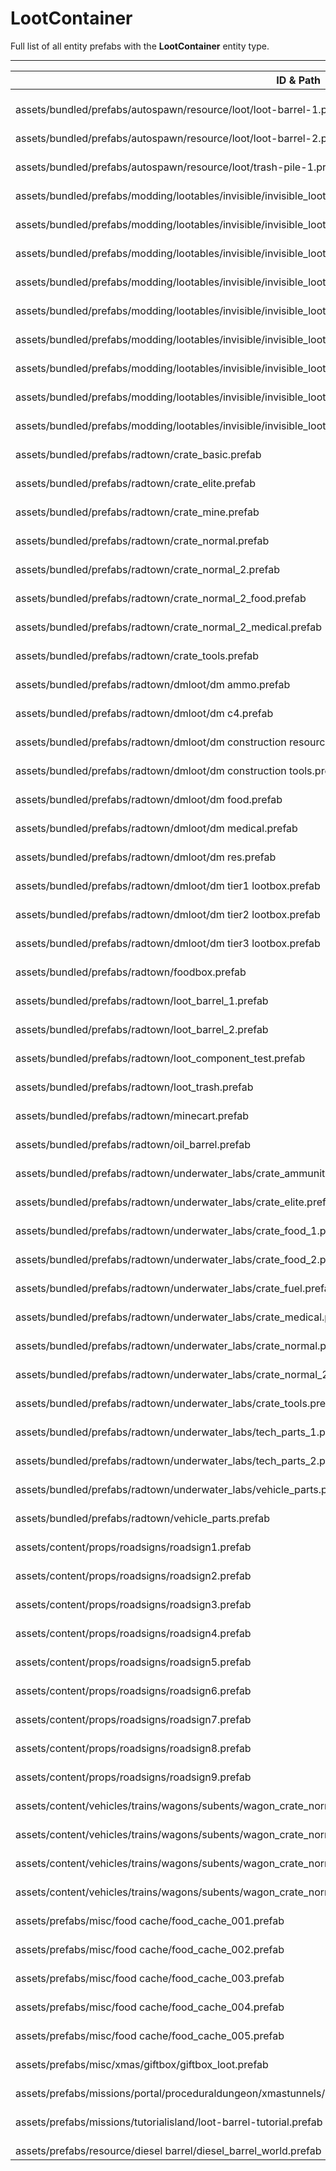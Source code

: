 # LootContainer
Full list of all <Badge type="warning" text="72"/> entity prefabs with the **LootContainer** entity type.

---
| ID & Path |
| --- |
| <a href="#966676416"><Badge id="966676416" type="tip" text="#"/></a> <Badge type="tip" text="966676416"/> <Badge type="info" text="Poolable"/> <Badge type="info" text="Spawnable"/> <br> assets/bundled/prefabs/autospawn/resource/loot/loot-barrel-1.prefab |
| <a href="#555882409"><Badge id="555882409" type="tip" text="#"/></a> <Badge type="tip" text="555882409"/> <Badge type="info" text="Poolable"/> <Badge type="info" text="Spawnable"/> <br> assets/bundled/prefabs/autospawn/resource/loot/loot-barrel-2.prefab |
| <a href="#615147957"><Badge id="615147957" type="tip" text="#"/></a> <Badge type="tip" text="615147957"/> <Badge type="info" text="Poolable"/> <Badge type="info" text="Spawnable"/> <Badge type="info" text="AmbienceEmitter"/> <br> assets/bundled/prefabs/autospawn/resource/loot/trash-pile-1.prefab |
| <a href="#506215165"><Badge id="506215165" type="tip" text="#"/></a> <Badge type="tip" text="506215165"/> <Badge type="info" text="Poolable"/> <Badge type="info" text="Spawnable"/> <br> assets/bundled/prefabs/modding/lootables/invisible/invisible_lootable_prefabs/invisible_crate_basic.prefab |
| <a href="#3590920894"><Badge id="3590920894" type="tip" text="#"/></a> <Badge type="tip" text="3590920894"/> <Badge type="info" text="Poolable"/> <Badge type="info" text="Spawnable"/> <br> assets/bundled/prefabs/modding/lootables/invisible/invisible_lootable_prefabs/invisible_crate_elite.prefab |
| <a href="#1510201832"><Badge id="1510201832" type="tip" text="#"/></a> <Badge type="tip" text="1510201832"/> <Badge type="info" text="Poolable"/> <Badge type="info" text="Spawnable"/> <br> assets/bundled/prefabs/modding/lootables/invisible/invisible_lootable_prefabs/invisible_crate_normal.prefab |
| <a href="#2789666127"><Badge id="2789666127" type="tip" text="#"/></a> <Badge type="tip" text="2789666127"/> <Badge type="info" text="Poolable"/> <Badge type="info" text="Spawnable"/> <br> assets/bundled/prefabs/modding/lootables/invisible/invisible_lootable_prefabs/invisible_crate_normal_2.prefab |
| <a href="#178719473"><Badge id="178719473" type="tip" text="#"/></a> <Badge type="tip" text="178719473"/> <Badge type="info" text="Poolable"/> <Badge type="info" text="Spawnable"/> <br> assets/bundled/prefabs/modding/lootables/invisible/invisible_lootable_prefabs/invisible_crate_normal_2_food.prefab |
| <a href="#3143506515"><Badge id="3143506515" type="tip" text="#"/></a> <Badge type="tip" text="3143506515"/> <Badge type="info" text="Poolable"/> <Badge type="info" text="Spawnable"/> <br> assets/bundled/prefabs/modding/lootables/invisible/invisible_lootable_prefabs/invisible_crate_normal_2_medical.prefab |
| <a href="#922765448"><Badge id="922765448" type="tip" text="#"/></a> <Badge type="tip" text="922765448"/> <Badge type="info" text="Poolable"/> <Badge type="info" text="Spawnable"/> <br> assets/bundled/prefabs/modding/lootables/invisible/invisible_lootable_prefabs/invisible_crate_tools.prefab |
| <a href="#3009986025"><Badge id="3009986025" type="tip" text="#"/></a> <Badge type="tip" text="3009986025"/> <Badge type="info" text="Poolable"/> <Badge type="info" text="Spawnable"/> <Badge type="info" text="RealmedRemove"/> <br> assets/bundled/prefabs/modding/lootables/invisible/invisible_lootable_prefabs/invisible_foodbox.prefab |
| <a href="#2291464081"><Badge id="2291464081" type="tip" text="#"/></a> <Badge type="tip" text="2291464081"/> <Badge type="info" text="Poolable"/> <Badge type="info" text="Spawnable"/> <br> assets/bundled/prefabs/modding/lootables/invisible/invisible_lootable_prefabs/invisible_vehicle_parts.prefab |
| <a href="#1603759333"><Badge id="1603759333" type="tip" text="#"/></a> <Badge type="tip" text="1603759333"/> <Badge type="info" text="Poolable"/> <Badge type="info" text="Spawnable"/> <Badge type="info" text="RealmedRemove"/> <br> assets/bundled/prefabs/radtown/crate_basic.prefab |
| <a href="#3286607235"><Badge id="3286607235" type="tip" text="#"/></a> <Badge type="tip" text="3286607235"/> <Badge type="info" text="Poolable"/> <Badge type="info" text="Spawnable"/> <Badge type="info" text="RealmedRemove"/> <br> assets/bundled/prefabs/radtown/crate_elite.prefab |
| <a href="#1071933290"><Badge id="1071933290" type="tip" text="#"/></a> <Badge type="tip" text="1071933290"/> <Badge type="info" text="Poolable"/> <Badge type="info" text="Spawnable"/> <br> assets/bundled/prefabs/radtown/crate_mine.prefab |
| <a href="#2857304752"><Badge id="2857304752" type="tip" text="#"/></a> <Badge type="tip" text="2857304752"/> <Badge type="info" text="Poolable"/> <Badge type="info" text="Spawnable"/> <Badge type="info" text="RealmedRemove"/> <br> assets/bundled/prefabs/radtown/crate_normal.prefab |
| <a href="#1546200557"><Badge id="1546200557" type="tip" text="#"/></a> <Badge type="tip" text="1546200557"/> <Badge type="info" text="Poolable"/> <Badge type="info" text="Spawnable"/> <Badge type="info" text="RealmedRemove"/> <br> assets/bundled/prefabs/radtown/crate_normal_2.prefab |
| <a href="#2066926276"><Badge id="2066926276" type="tip" text="#"/></a> <Badge type="tip" text="2066926276"/> <Badge type="info" text="Poolable"/> <Badge type="info" text="Spawnable"/> <br> assets/bundled/prefabs/radtown/crate_normal_2_food.prefab |
| <a href="#1791916628"><Badge id="1791916628" type="tip" text="#"/></a> <Badge type="tip" text="1791916628"/> <Badge type="info" text="Poolable"/> <Badge type="info" text="Spawnable"/> <br> assets/bundled/prefabs/radtown/crate_normal_2_medical.prefab |
| <a href="#1892026534"><Badge id="1892026534" type="tip" text="#"/></a> <Badge type="tip" text="1892026534"/> <Badge type="info" text="Poolable"/> <Badge type="info" text="Spawnable"/> <Badge type="info" text="RealmedRemove"/> <br> assets/bundled/prefabs/radtown/crate_tools.prefab |
| <a href="#1352353115"><Badge id="1352353115" type="tip" text="#"/></a> <Badge type="tip" text="1352353115"/> <Badge type="info" text="Poolable"/> <Badge type="info" text="Spawnable"/> <br> assets/bundled/prefabs/radtown/dmloot/dm ammo.prefab |
| <a href="#3521356550"><Badge id="3521356550" type="tip" text="#"/></a> <Badge type="tip" text="3521356550"/> <Badge type="info" text="Poolable"/> <Badge type="info" text="Spawnable"/> <br> assets/bundled/prefabs/radtown/dmloot/dm c4.prefab |
| <a href="#3355994359"><Badge id="3355994359" type="tip" text="#"/></a> <Badge type="tip" text="3355994359"/> <Badge type="info" text="Poolable"/> <Badge type="info" text="Spawnable"/> <br> assets/bundled/prefabs/radtown/dmloot/dm construction resources.prefab |
| <a href="#97593500"><Badge id="97593500" type="tip" text="#"/></a> <Badge type="tip" text="97593500"/> <Badge type="info" text="Poolable"/> <Badge type="info" text="Spawnable"/> <br> assets/bundled/prefabs/radtown/dmloot/dm construction tools.prefab |
| <a href="#3701957711"><Badge id="3701957711" type="tip" text="#"/></a> <Badge type="tip" text="3701957711"/> <Badge type="info" text="Poolable"/> <Badge type="info" text="Spawnable"/> <br> assets/bundled/prefabs/radtown/dmloot/dm food.prefab |
| <a href="#3298381149"><Badge id="3298381149" type="tip" text="#"/></a> <Badge type="tip" text="3298381149"/> <Badge type="info" text="Poolable"/> <Badge type="info" text="Spawnable"/> <br> assets/bundled/prefabs/radtown/dmloot/dm medical.prefab |
| <a href="#668744722"><Badge id="668744722" type="tip" text="#"/></a> <Badge type="tip" text="668744722"/> <Badge type="info" text="Poolable"/> <Badge type="info" text="Spawnable"/> <br> assets/bundled/prefabs/radtown/dmloot/dm res.prefab |
| <a href="#269706561"><Badge id="269706561" type="tip" text="#"/></a> <Badge type="tip" text="269706561"/> <Badge type="info" text="Poolable"/> <Badge type="info" text="Spawnable"/> <Badge type="info" text="DecorAlign"/> <br> assets/bundled/prefabs/radtown/dmloot/dm tier1 lootbox.prefab |
| <a href="#4149070860"><Badge id="4149070860" type="tip" text="#"/></a> <Badge type="tip" text="4149070860"/> <Badge type="info" text="Poolable"/> <Badge type="info" text="Spawnable"/> <br> assets/bundled/prefabs/radtown/dmloot/dm tier2 lootbox.prefab |
| <a href="#226982278"><Badge id="226982278" type="tip" text="#"/></a> <Badge type="tip" text="226982278"/> <Badge type="info" text="Poolable"/> <Badge type="info" text="Spawnable"/> <br> assets/bundled/prefabs/radtown/dmloot/dm tier3 lootbox.prefab |
| <a href="#2896170989"><Badge id="2896170989" type="tip" text="#"/></a> <Badge type="tip" text="2896170989"/> <Badge type="info" text="Poolable"/> <Badge type="info" text="Spawnable"/> <Badge type="info" text="RealmedRemove"/> <br> assets/bundled/prefabs/radtown/foodbox.prefab |
| <a href="#3364121927"><Badge id="3364121927" type="tip" text="#"/></a> <Badge type="tip" text="3364121927"/> <Badge type="info" text="Poolable"/> <Badge type="info" text="Spawnable"/> <br> assets/bundled/prefabs/radtown/loot_barrel_1.prefab |
| <a href="#3269883781"><Badge id="3269883781" type="tip" text="#"/></a> <Badge type="tip" text="3269883781"/> <Badge type="info" text="Poolable"/> <Badge type="info" text="Spawnable"/> <Badge type="info" text="RealmedRemove"/> <br> assets/bundled/prefabs/radtown/loot_barrel_2.prefab |
| <a href="#1906351305"><Badge id="1906351305" type="tip" text="#"/></a> <Badge type="tip" text="1906351305"/> <Badge type="info" text="Poolable"/> <Badge type="info" text="Spawnable"/> <br> assets/bundled/prefabs/radtown/loot_component_test.prefab |
| <a href="#3279100614"><Badge id="3279100614" type="tip" text="#"/></a> <Badge type="tip" text="3279100614"/> <Badge type="info" text="Poolable"/> <Badge type="info" text="Spawnable"/> <br> assets/bundled/prefabs/radtown/loot_trash.prefab |
| <a href="#1768976424"><Badge id="1768976424" type="tip" text="#"/></a> <Badge type="tip" text="1768976424"/> <Badge type="info" text="Poolable"/> <Badge type="info" text="Spawnable"/> <br> assets/bundled/prefabs/radtown/minecart.prefab |
| <a href="#3438187947"><Badge id="3438187947" type="tip" text="#"/></a> <Badge type="tip" text="3438187947"/> <Badge type="info" text="Poolable"/> <Badge type="info" text="Spawnable"/> <br> assets/bundled/prefabs/radtown/oil_barrel.prefab |
| <a href="#2439530480"><Badge id="2439530480" type="tip" text="#"/></a> <Badge type="tip" text="2439530480"/> <Badge type="info" text="Poolable"/> <Badge type="info" text="Spawnable"/> <br> assets/bundled/prefabs/radtown/underwater_labs/crate_ammunition.prefab |
| <a href="#96231181"><Badge id="96231181" type="tip" text="#"/></a> <Badge type="tip" text="96231181"/> <Badge type="info" text="Poolable"/> <Badge type="info" text="Spawnable"/> <br> assets/bundled/prefabs/radtown/underwater_labs/crate_elite.prefab |
| <a href="#808303766"><Badge id="808303766" type="tip" text="#"/></a> <Badge type="tip" text="808303766"/> <Badge type="info" text="Poolable"/> <Badge type="info" text="Spawnable"/> <br> assets/bundled/prefabs/radtown/underwater_labs/crate_food_1.prefab |
| <a href="#3249643118"><Badge id="3249643118" type="tip" text="#"/></a> <Badge type="tip" text="3249643118"/> <Badge type="info" text="Poolable"/> <Badge type="info" text="Spawnable"/> <br> assets/bundled/prefabs/radtown/underwater_labs/crate_food_2.prefab |
| <a href="#2159599897"><Badge id="2159599897" type="tip" text="#"/></a> <Badge type="tip" text="2159599897"/> <Badge type="info" text="Poolable"/> <Badge type="info" text="Spawnable"/> <br> assets/bundled/prefabs/radtown/underwater_labs/crate_fuel.prefab |
| <a href="#1800392710"><Badge id="1800392710" type="tip" text="#"/></a> <Badge type="tip" text="1800392710"/> <Badge type="info" text="Poolable"/> <Badge type="info" text="Spawnable"/> <br> assets/bundled/prefabs/radtown/underwater_labs/crate_medical.prefab |
| <a href="#1009499252"><Badge id="1009499252" type="tip" text="#"/></a> <Badge type="tip" text="1009499252"/> <Badge type="info" text="Poolable"/> <Badge type="info" text="Spawnable"/> <br> assets/bundled/prefabs/radtown/underwater_labs/crate_normal.prefab |
| <a href="#2276830067"><Badge id="2276830067" type="tip" text="#"/></a> <Badge type="tip" text="2276830067"/> <Badge type="info" text="Poolable"/> <Badge type="info" text="Spawnable"/> <br> assets/bundled/prefabs/radtown/underwater_labs/crate_normal_2.prefab |
| <a href="#3027334492"><Badge id="3027334492" type="tip" text="#"/></a> <Badge type="tip" text="3027334492"/> <Badge type="info" text="Poolable"/> <Badge type="info" text="Spawnable"/> <br> assets/bundled/prefabs/radtown/underwater_labs/crate_tools.prefab |
| <a href="#3185867955"><Badge id="3185867955" type="tip" text="#"/></a> <Badge type="tip" text="3185867955"/> <Badge type="info" text="Poolable"/> <Badge type="info" text="Spawnable"/> <br> assets/bundled/prefabs/radtown/underwater_labs/tech_parts_1.prefab |
| <a href="#2571433948"><Badge id="2571433948" type="tip" text="#"/></a> <Badge type="tip" text="2571433948"/> <Badge type="info" text="Poolable"/> <Badge type="info" text="Spawnable"/> <br> assets/bundled/prefabs/radtown/underwater_labs/tech_parts_2.prefab |
| <a href="#971684836"><Badge id="971684836" type="tip" text="#"/></a> <Badge type="tip" text="971684836"/> <Badge type="info" text="Poolable"/> <Badge type="info" text="Spawnable"/> <Badge type="info" text="RealmedRemove"/> <br> assets/bundled/prefabs/radtown/underwater_labs/vehicle_parts.prefab |
| <a href="#356724277"><Badge id="356724277" type="tip" text="#"/></a> <Badge type="tip" text="356724277"/> <Badge type="info" text="Poolable"/> <Badge type="info" text="Spawnable"/> <Badge type="info" text="RealmedRemove"/> <br> assets/bundled/prefabs/radtown/vehicle_parts.prefab |
| <a href="#1470494616"><Badge id="1470494616" type="tip" text="#"/></a> <Badge type="tip" text="1470494616"/> <Badge type="info" text="Poolable"/> <Badge type="info" text="Gibbable"/> <Badge type="info" text="RealmedRemove"/> <Badge type="info" text="Spawnable"/> <Badge type="info" text="TakeCollisionDamage"/> <br> assets/content/props/roadsigns/roadsign1.prefab |
| <a href="#3393718932"><Badge id="3393718932" type="tip" text="#"/></a> <Badge type="tip" text="3393718932"/> <Badge type="info" text="Poolable"/> <Badge type="info" text="Gibbable"/> <Badge type="info" text="RealmedRemove"/> <Badge type="info" text="Spawnable"/> <Badge type="info" text="TakeCollisionDamage"/> <br> assets/content/props/roadsigns/roadsign2.prefab |
| <a href="#1974685386"><Badge id="1974685386" type="tip" text="#"/></a> <Badge type="tip" text="1974685386"/> <Badge type="info" text="Poolable"/> <Badge type="info" text="Gibbable"/> <Badge type="info" text="RealmedRemove"/> <Badge type="info" text="Spawnable"/> <Badge type="info" text="TakeCollisionDamage"/> <br> assets/content/props/roadsigns/roadsign3.prefab |
| <a href="#3212769340"><Badge id="3212769340" type="tip" text="#"/></a> <Badge type="tip" text="3212769340"/> <Badge type="info" text="Poolable"/> <Badge type="info" text="Gibbable"/> <Badge type="info" text="RealmedRemove"/> <Badge type="info" text="Spawnable"/> <Badge type="info" text="TakeCollisionDamage"/> <br> assets/content/props/roadsigns/roadsign4.prefab |
| <a href="#1002653177"><Badge id="1002653177" type="tip" text="#"/></a> <Badge type="tip" text="1002653177"/> <Badge type="info" text="Poolable"/> <Badge type="info" text="Gibbable"/> <Badge type="info" text="RealmedRemove"/> <Badge type="info" text="Spawnable"/> <Badge type="info" text="TakeCollisionDamage"/> <br> assets/content/props/roadsigns/roadsign5.prefab |
| <a href="#2963320017"><Badge id="2963320017" type="tip" text="#"/></a> <Badge type="tip" text="2963320017"/> <Badge type="info" text="Poolable"/> <Badge type="info" text="Gibbable"/> <Badge type="info" text="RealmedRemove"/> <Badge type="info" text="Spawnable"/> <Badge type="info" text="TakeCollisionDamage"/> <br> assets/content/props/roadsigns/roadsign6.prefab |
| <a href="#1272210039"><Badge id="1272210039" type="tip" text="#"/></a> <Badge type="tip" text="1272210039"/> <Badge type="info" text="Poolable"/> <Badge type="info" text="Gibbable"/> <Badge type="info" text="RealmedRemove"/> <Badge type="info" text="Spawnable"/> <Badge type="info" text="TakeCollisionDamage"/> <br> assets/content/props/roadsigns/roadsign7.prefab |
| <a href="#1751361167"><Badge id="1751361167" type="tip" text="#"/></a> <Badge type="tip" text="1751361167"/> <Badge type="info" text="Poolable"/> <Badge type="info" text="Gibbable"/> <Badge type="info" text="RealmedRemove"/> <Badge type="info" text="Spawnable"/> <Badge type="info" text="TakeCollisionDamage"/> <br> assets/content/props/roadsigns/roadsign8.prefab |
| <a href="#2277225257"><Badge id="2277225257" type="tip" text="#"/></a> <Badge type="tip" text="2277225257"/> <Badge type="info" text="Poolable"/> <Badge type="info" text="Gibbable"/> <Badge type="info" text="RealmedRemove"/> <Badge type="info" text="Spawnable"/> <Badge type="info" text="TakeCollisionDamage"/> <br> assets/content/props/roadsigns/roadsign9.prefab |
| <a href="#2225695845"><Badge id="2225695845" type="tip" text="#"/></a> <Badge type="tip" text="2225695845"/> <Badge type="info" text="RealmedRemove"/> <br> assets/content/vehicles/trains/wagons/subents/wagon_crate_normal.prefab |
| <a href="#1187125596"><Badge id="1187125596" type="tip" text="#"/></a> <Badge type="tip" text="1187125596"/> <Badge type="info" text="RealmedRemove"/> <br> assets/content/vehicles/trains/wagons/subents/wagon_crate_normal_2.prefab |
| <a href="#3590824134"><Badge id="3590824134" type="tip" text="#"/></a> <Badge type="tip" text="3590824134"/> <Badge type="info" text="RealmedRemove"/> <br> assets/content/vehicles/trains/wagons/subents/wagon_crate_normal_2_food.prefab |
| <a href="#2479563290"><Badge id="2479563290" type="tip" text="#"/></a> <Badge type="tip" text="2479563290"/> <Badge type="info" text="RealmedRemove"/> <br> assets/content/vehicles/trains/wagons/subents/wagon_crate_normal_2_medical.prefab |
| <a href="#1254812818"><Badge id="1254812818" type="tip" text="#"/></a> <Badge type="tip" text="1254812818"/> <Badge type="info" text="MeshLOD"/> <Badge type="info" text="Poolable"/> <Badge type="info" text="Spawnable"/> <br> assets/prefabs/misc/food cache/food_cache_001.prefab |
| <a href="#4273542191"><Badge id="4273542191" type="tip" text="#"/></a> <Badge type="tip" text="4273542191"/> <Badge type="info" text="MeshLOD"/> <Badge type="info" text="Poolable"/> <Badge type="info" text="Spawnable"/> <br> assets/prefabs/misc/food cache/food_cache_002.prefab |
| <a href="#3858903386"><Badge id="3858903386" type="tip" text="#"/></a> <Badge type="tip" text="3858903386"/> <Badge type="info" text="MeshLOD"/> <Badge type="info" text="Poolable"/> <Badge type="info" text="Spawnable"/> <br> assets/prefabs/misc/food cache/food_cache_003.prefab |
| <a href="#372904702"><Badge id="372904702" type="tip" text="#"/></a> <Badge type="tip" text="372904702"/> <Badge type="info" text="MeshLOD"/> <Badge type="info" text="Poolable"/> <Badge type="info" text="Spawnable"/> <br> assets/prefabs/misc/food cache/food_cache_004.prefab |
| <a href="#1465626697"><Badge id="1465626697" type="tip" text="#"/></a> <Badge type="tip" text="1465626697"/> <Badge type="info" text="RendererLOD"/> <Badge type="info" text="Poolable"/> <Badge type="info" text="Spawnable"/> <br> assets/prefabs/misc/food cache/food_cache_005.prefab |
| <a href="#2216891097"><Badge id="2216891097" type="tip" text="#"/></a> <Badge type="tip" text="2216891097"/> <Badge type="info" text="Poolable"/> <Badge type="info" text="RealmedRemove"/> <Badge type="info" text="EntityTimedDestroy"/> <br> assets/prefabs/misc/xmas/giftbox/giftbox_loot.prefab |
| <a href="#3343729976"><Badge id="3343729976" type="tip" text="#"/></a> <Badge type="tip" text="3343729976"/> <Badge type="info" text="Poolable"/> <Badge type="info" text="Spawnable"/> <Badge type="info" text="RealmedRemove"/> <Badge type="info" text="SoundPlayer"/> <Badge type="info" text="Model"/> <br> assets/prefabs/missions/portal/proceduraldungeon/xmastunnels/loot/xmastunnellootbox.prefab |
| <a href="#1380255172"><Badge id="1380255172" type="tip" text="#"/></a> <Badge type="tip" text="1380255172"/> <Badge type="info" text="Poolable"/> <Badge type="info" text="Spawnable"/> <br> assets/prefabs/missions/tutorialisland/loot-barrel-tutorial.prefab |
| <a href="#4140706055"><Badge id="4140706055" type="tip" text="#"/></a> <Badge type="tip" text="4140706055"/> <Badge type="info" text="Poolable"/> <Badge type="info" text="Spawnable"/> <Badge type="info" text="Rust.PropRenderer"/> <br> assets/prefabs/resource/diesel barrel/diesel_barrel_world.prefab |
